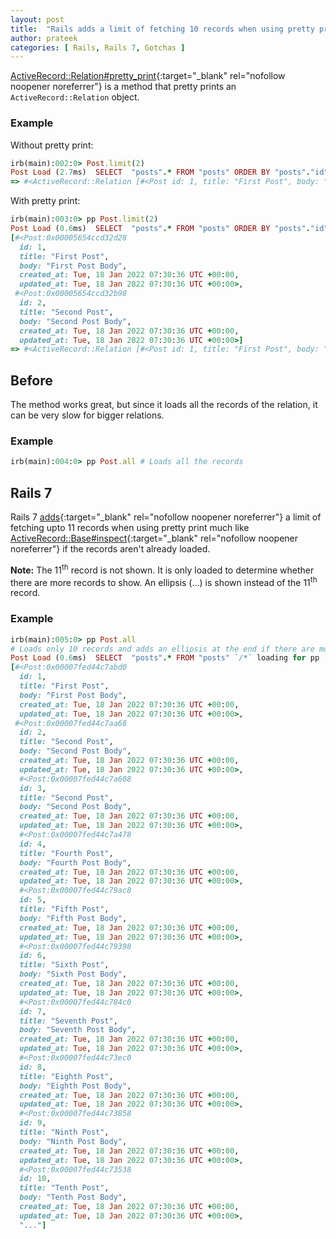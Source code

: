 ```yaml
---
layout: post
title:  "Rails adds a limit of fetching 10 records when using pretty print"
author: prateek
categories: [ Rails, Rails 7, Gotchas ]
---
```


[ActiveRecord::Relation#pretty_print](https://api.rubyonrails.org/classes/ActiveRecord/Relation.html#method-i-pretty_print){:target="_blank" rel="nofollow noopener noreferrer"}
is a method that pretty prints an `ActiveRecord::Relation` object.

### Example

Without pretty print:

```ruby
irb(main):002:0> Post.limit(2)
Post Load (2.7ms)  SELECT  "posts".* FROM "posts" ORDER BY "posts"."id" ASC LIMIT $1  [["LIMIT", 2]]
=> #<ActiveRecord::Relation [#<Post id: 1, title: "First Post", body: "First Post Body", created_at: "2022-01-18 07:30:36", updated_at: "2022-01-18 07:30:36">, #<Post id: 2, title: "Second Post", body: "Second Post Body", created_at: "2022-01-18 07:30:36", updated_at: "2022-01-18 07:30:36">]
```

With pretty print:

```ruby
irb(main):003:0> pp Post.limit(2)
Post Load (0.6ms)  SELECT  "posts".* FROM "posts" ORDER BY "posts"."id" ASC LIMIT $1  [["LIMIT", 2]]
[#<Post:0x00005654ccd32d28
  id: 1,
  title: "First Post",
  body: "First Post Body",
  created_at: Tue, 18 Jan 2022 07:30:36 UTC +00:00,
  updated_at: Tue, 18 Jan 2022 07:30:36 UTC +00:00>,
 #<Post:0x00005654ccd32b98
  id: 2,
  title: "Second Post",
  body: "Second Post Body",
  created_at: Tue, 18 Jan 2022 07:30:36 UTC +00:00,
  updated_at: Tue, 18 Jan 2022 07:30:36 UTC +00:00>]
=> #<ActiveRecord::Relation [#<Post id: 1, title: "First Post", body: "First Post Body", created_at: "2022-01-18 07:30:36", updated_at: "2022-01-18 07:30:36">, #<Post id: 2, title: "Second Post", body: "Second Post Body", created_at: "2022-01-18 07:30:36", updated_at: "2022-01-18 07:30:36">]
```

## Before

The method works great, but since it loads all the records of the relation, it can be very slow for bigger relations.

### Example

```ruby
irb(main):004:0> pp Post.all # Loads all the records
```

## Rails 7

Rails 7
[adds](https://github.com/rails/rails/pull/43302){:target="_blank" rel="nofollow noopener noreferrer"}
a limit of fetching upto 11 records when using pretty print much like
[ActiveRecord::Base#inspect](https://api.rubyonrails.org/classes/ActiveRecord/Relation.html#method-i-inspect){:target="_blank" rel="nofollow noopener noreferrer"}
if the records aren't already loaded.

**Note:** The 11<sup>th</sup> record is not shown. It is only loaded to determine whether there are more records to show.
An ellipsis (...) is shown instead of the 11<sup>th</sup> record.

### Example

```ruby
irb(main):005:0> pp Post.all
# Loads only 10 records and adds an ellipsis at the end if there are more records
Post Load (0.6ms)  SELECT  "posts".* FROM "posts" `/*` loading for pp `*/` ORDER BY "posts"."id" ASC LIMIT $1  [["LIMIT", 11]]
[#<Post:0x00007fed44c7abd0
  id: 1,
  title: "First Post",
  body: "First Post Body",
  created_at: Tue, 18 Jan 2022 07:30:36 UTC +00:00,
  updated_at: Tue, 18 Jan 2022 07:30:36 UTC +00:00>,
 #<Post:0x00007fed44c7aa68
  id: 2,
  title: "Second Post",
  body: "Second Post Body",
  created_at: Tue, 18 Jan 2022 07:30:36 UTC +00:00,
  updated_at: Tue, 18 Jan 2022 07:30:36 UTC +00:00>,
  #<Post:0x00007fed44c7a608
  id: 3,
  title: "Second Post",
  body: "Second Post Body",
  created_at: Tue, 18 Jan 2022 07:30:36 UTC +00:00,
  updated_at: Tue, 18 Jan 2022 07:30:36 UTC +00:00>,
  #<Post:0x00007fed44c7a478
  id: 4,
  title: "Fourth Post",
  body: "Fourth Post Body",
  created_at: Tue, 18 Jan 2022 07:30:36 UTC +00:00,
  updated_at: Tue, 18 Jan 2022 07:30:36 UTC +00:00>,
  #<Post:0x00007fed44c79ac8
  id: 5,
  title: "Fifth Post",
  body: "Fifth Post Body",
  created_at: Tue, 18 Jan 2022 07:30:36 UTC +00:00,
  updated_at: Tue, 18 Jan 2022 07:30:36 UTC +00:00>,
  #<Post:0x00007fed44c79398
  id: 6,
  title: "Sixth Post",
  body: "Sixth Post Body",
  created_at: Tue, 18 Jan 2022 07:30:36 UTC +00:00,
  updated_at: Tue, 18 Jan 2022 07:30:36 UTC +00:00>,
  #<Post:0x00007fed44c784c0
  id: 7,
  title: "Seventh Post",
  body: "Seventh Post Body",
  created_at: Tue, 18 Jan 2022 07:30:36 UTC +00:00,
  updated_at: Tue, 18 Jan 2022 07:30:36 UTC +00:00>,
  #<Post:0x00007fed44c73ec0
  id: 8,
  title: "Eighth Post",
  body: "Eighth Post Body",
  created_at: Tue, 18 Jan 2022 07:30:36 UTC +00:00,
  updated_at: Tue, 18 Jan 2022 07:30:36 UTC +00:00>,
  #<Post:0x00007fed44c73858
  id: 9,
  title: "Ninth Post",
  body: "Ninth Post Body",
  created_at: Tue, 18 Jan 2022 07:30:36 UTC +00:00,
  updated_at: Tue, 18 Jan 2022 07:30:36 UTC +00:00>,
  #<Post:0x00007fed44c73538
  id: 10,
  title: "Tenth Post",
  body: "Tenth Post Body",
  created_at: Tue, 18 Jan 2022 07:30:36 UTC +00:00,
  updated_at: Tue, 18 Jan 2022 07:30:36 UTC +00:00>,
  "..."]
```
